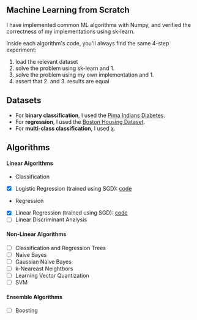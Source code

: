 
Machine Learning from Scratch
-------------

I have implemented common ML algorithms with Numpy, and verified the correctness of my implementations using sk-learn.

Inside each algorithm's code, you'll always find the same 4-step experiment:   
1. load the relevant dataset
2. solve the problem using sk-learn and 1.
3. solve the problem using my own implementation and 1.
4. assert that 2. and 3. results are equal

Datasets
-------------

* For **binary classification**, I used the [Pima Indians Diabetes](https://www.kaggle.com/uciml/pima-indians-diabetes-database).
* For **regression**, I used the [Boston Housing Dataset](https://scikit-learn.org/stable/datasets/toy_dataset.html#boston-dataset).
* For **multi-class classification**, I used [x](x).


Algorithms
-------------


#### Linear Algorithms

* Classification

- [x] Logistic Regression (trained using SGD): [code](./logistic_regression.py)

* Regression

- [x] Linear Regression (trained using SGD): [code](./linear_regression.py)
- [ ] Linear Discriminant Analysis

#### Non-Linear Algorithms

- [ ] Classification and Regression Trees
- [ ] Naive Bayes
- [ ] Gaussian Naive Bayes
- [ ] k-Neareast Neightbors
- [ ] Learning Vector Quantization
- [ ] SVM

#### Ensemble Algorithms

- [ ] Boosting